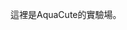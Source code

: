 這裡是AquaCute的實驗場。

<!---
AquaCute/AquaCute is a ✨ special ✨ repository because its `README.md` (this file) appears on your GitHub profile.
You can click the Preview link to take a look at your changes.
--->
